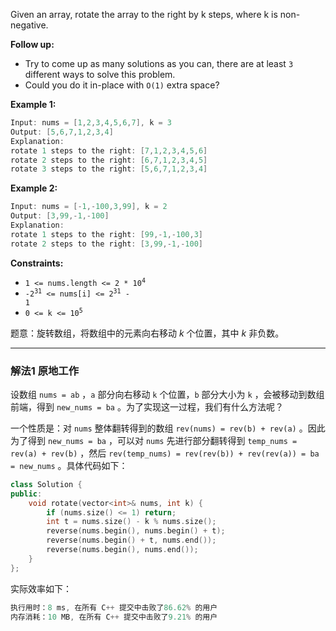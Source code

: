 
Given an array, rotate the array to the right by k steps, where k is non-negative.

**Follow up:**
- Try to come up as many solutions as you can, there are at least `3` different ways to solve this problem.
- Could you do it in-place with `O(1)` extra space?

 

**Example 1:**

```swift
Input: nums = [1,2,3,4,5,6,7], k = 3
Output: [5,6,7,1,2,3,4]
Explanation:
rotate 1 steps to the right: [7,1,2,3,4,5,6]
rotate 2 steps to the right: [6,7,1,2,3,4,5]
rotate 3 steps to the right: [5,6,7,1,2,3,4]
```

**Example 2:**

```swift
Input: nums = [-1,-100,3,99], k = 2
Output: [3,99,-1,-100]
Explanation: 
rotate 1 steps to the right: [99,-1,-100,3]
rotate 2 steps to the right: [3,99,-1,-100]
```

 

**Constraints:**
-  <code>1 <= nums.length <= 2 * 10<sup>4</sup></code>
 -  <code>-2<sup>31</sup> <= nums[i] <= 2<sup>31</sup> - 1</code>
  -  <code>0 <= k <= 10<sup>5</sup></code>




题意：旋转数组，将数组中的元素向右移动 $k$ 个位置，其中 $k$ 非负数。

---
### 解法1 原地工作
设数组 `nums = ab` ，`a` 部分向右移动 `k` 个位置，`b` 部分大小为 `k` ，会被移动到数组前端，得到 `new_nums = ba` 。为了实现这一过程，我们有什么方法呢？

一个性质是：对 `nums` 整体翻转得到的数组 `rev(nums) = rev(b) + rev(a)` 。因此为了得到 `new_nums = ba` ，可以对 `nums` 先进行部分翻转得到 `temp_nums = rev(a) + rev(b)` ，然后 `rev(temp_nums) = rev(rev(b)) + rev(rev(a)) = ba = new_nums` 。具体代码如下：
```cpp
class Solution {
public:
    void rotate(vector<int>& nums, int k) {
        if (nums.size() <= 1) return;
        int t = nums.size() - k % nums.size();
        reverse(nums.begin(), nums.begin() + t);
        reverse(nums.begin() + t, nums.end());
        reverse(nums.begin(), nums.end());
    }
};
```
实际效率如下：
```cpp
执行用时：8 ms, 在所有 C++ 提交中击败了86.62% 的用户
内存消耗：10 MB, 在所有 C++ 提交中击败了9.21% 的用户
```
